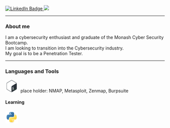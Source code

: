 <div id="badges">
  <a href="https://www.linkedin.com/in/ben-tonissen-mcgrath-22bb4a5b/">
    <img src="https://img.shields.io/badge/LinkedIn-blue?style=flat&logo=linkedin&logoColor=white" alt="LinkedIn Badge"/>
  </a>
  <a href="https://tryhackme.com/p/Swankypants/">
    <img src="https://img.shields.io/badge/TryHackMe-0E4D92?style=flat&logo=TryHackMe"/>
  </a>
</div>

---
    
### About me 

I am a cybersecurity enthusiast and graduate of the Monash Cyber Security Bootcamp. <br>
I am looking to transition into the Cybersecurity industry. <br>
My goal is to be a Penetration Tester. <br>

---

### Languages and Tools
<div>
  <img src="https://github.com/devicons/devicon/blob/master/icons/bash/bash-original.svg" title="Bash" alt="Bash" width="40" height="40"/>&nbsp;
  place holder: NMAP, Metasploit, Zenmap, Burpsuite
</div>


#### Learning
<div>
  <img src="https://github.com/devicons/devicon/blob/master/icons/python/python-original.svg" title="Bash" alt="Bash" width="40" height="40"/>&nbsp;
</div>
